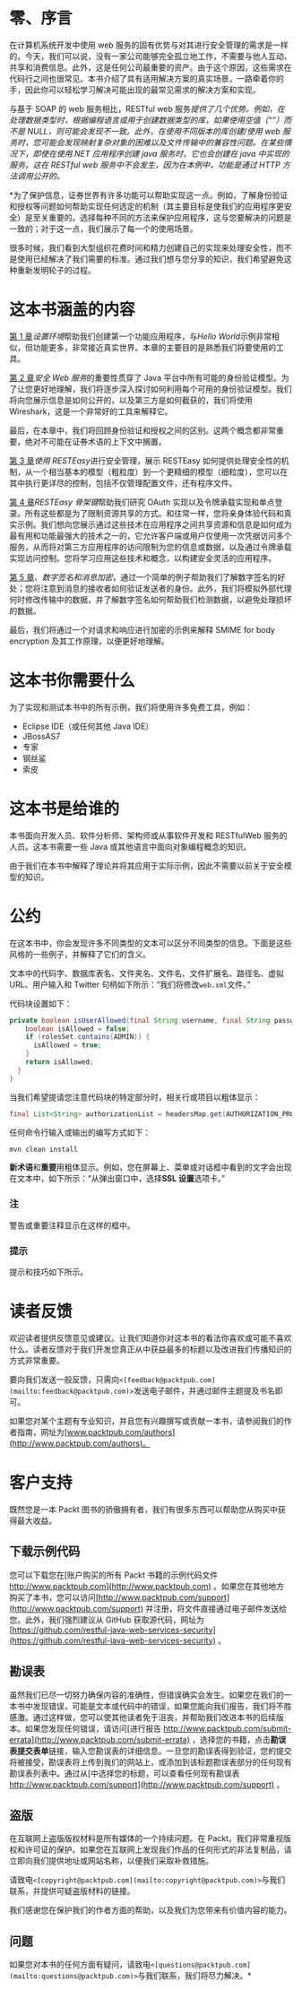 # 零、序言

在计算机系统开发中使用 web 服务的固有优势与对其进行安全管理的需求是一样的。今天，我们可以说，没有一家公司能够完全孤立地工作，不需要与他人互动、共享和消费信息。此外，这是任何公司最重要的资产。由于这个原因，这些需求在代码行之间也很常见。本书介绍了具有适用解决方案的真实场景，一路牵着你的手，因此你可以轻松学习解决可能出现的最常见需求的解决方案和实现。

与基于 SOAP 的 web 服务相比，RESTful web 服务*提供了几个优势。例如，在处理数据类型时，根据编程语言或用于创建数据类型的库，如果使用空值（“”）而不是 NULL，则可能会发现不一致。此外，在使用不同版本的库创建/使用 web 服务时，您可能会发现映射复杂对象的困难以及文件传输中的兼容性问题。在某些情况下，即使在使用.NET 应用程序创建 java 服务时，它也会创建在 java 中实现的服务。这在 RESTful web 服务中不会发生，因为在本例中，功能是通过 HTTP 方法调用公开的。*

 *为了保护信息，证券世界有许多功能可以帮助实现这一点。例如，了解身份验证和授权等问题如何帮助实现任何选定的机制（其主要目标是使我们的应用程序更安全）是至关重要的。选择每种不同的方法来保护应用程序，这与您要解决的问题是一致的；对于这一点，我们展示了每一个的使用场景。

很多时候，我们看到大型组织花费时间和精力创建自己的实现来处理安全性，而不是使用已经解决了我们需要的标准。通过我们想与您分享的知识，我们希望避免这种重新发明轮子的过程。

# 这本书涵盖的内容

[第 1 章](1.html "Chapter 1. Setting Up the Environment")*设置环境*帮助我们创建第一个功能应用程序，与*Hello World*示例非常相似，但功能更多，非常接近真实世界。本章的主要目的是熟悉我们将要使用的工具。

[第 2 章](2.html "Chapter 2. The Importance of Securing Web Services")*安全 Web 服务*的重要性贯穿了 Java 平台中所有可能的身份验证模型。为了让您更好地理解，我们将逐步深入探讨如何利用每个可用的身份验证模型。我们将向您展示信息是如何公开的，以及第三方是如何截获的，我们将使用 Wireshark，这是一个非常好的工具来解释它。

最后，在本章中，我们将回顾身份验证和授权之间的区别。这两个概念都非常重要，绝对不可能在证券术语的上下文中搁置。

[第 3 章](3.html "Chapter 3. Security Management with RESTEasy")*使用 RESTEasy*进行安全管理，展示 RESTEasy 如何提供处理安全性的机制，从一个相当基本的模型（粗粒度）到一个更精细的模型（细粒度），您可以在其中执行更详尽的控制，包括不仅管理配置文件，还有程序文件。

[第 4 章](4.html "Chapter 4. RESTEasy Skeleton Key")*RESTEasy 骨架键*帮助我们研究 OAuth 实现以及令牌承载实现和单点登录。所有这些都是为了限制资源共享的方式。和往常一样，您将亲身体验代码和真实示例。我们想向您展示通过这些技术在应用程序之间共享资源和信息是如何成为最有用和功能最强大的技术之一的，它允许客户端或用户仅使用一次凭据访问多个服务，从而将对第三方应用程序的访问限制为您的信息或数据，以及通过令牌承载实现访问控制。您将学习应用这些技术和概念，以构建安全灵活的应用程序。

[第 5 章](5.html "Chapter 5. Digital Signatures and Encryption of Messages")、*数字签名和消息加密*，通过一个简单的例子帮助我们了解数字签名的好处；您将注意到消息的接收者如何验证发送者的身份。此外，我们将模拟外部代理何时修改传输中的数据，并了解数字签名如何帮助我们检测数据，以避免处理损坏的数据。

最后，我们将通过一个对请求和响应进行加密的示例来解释 SMIME for body encryption 及其工作原理，以便更好地理解。

# 这本书你需要什么

为了实现和测试本书中的所有示例，我们将使用许多免费工具，例如：

*   Eclipse IDE（或任何其他 Java IDE）
*   JBossAS7
*   专家
*   钢丝鲨
*   索皮

# 这本书是给谁的

本书面向开发人员、软件分析师、架构师或从事软件开发和 RESTfulWeb 服务的人员。这本书需要一些 Java 或其他语言中面向对象编程概念的知识。

由于我们在本书中解释了理论并将其应用于实际示例，因此不需要以前关于安全模型的知识。

# 公约

在这本书中，你会发现许多不同类型的文本可以区分不同类型的信息。下面是这些风格的一些例子，并解释了它们的含义。

文本中的代码字、数据库表名、文件夹名、文件名、文件扩展名、路径名、虚拟 URL、用户输入和 Twitter 句柄如下所示：“我们将修改`web.xml`文件。”

代码块设置如下：

```java
private boolean isUserAllowed(final String username, final String password, final Set<String> rolesSet) {
    boolean isAllowed = false;
    if (rolesSet.contains(ADMIN)) {
      isAllowed = true;
    }
    return isAllowed;
  }
}
```

当我们希望提请您注意代码块的特定部分时，相关行或项目以粗体显示：

```java
final List<String> authorizationList = headersMap.get(AUTHORIZATION_PROPERTY);

```

任何命令行输入或输出的编写方式如下：

```java
mvn clean install

```

**新术语**和**重要**用粗体显示。例如，您在屏幕上、菜单或对话框中看到的文字会出现在文本中，如下所示：“从弹出窗口中，选择**SSL 设置**选项卡。”

### 注

警告或重要注释显示在这样的框中。

### 提示

提示和技巧如下所示。

# 读者反馈

欢迎读者提供反馈意见或建议。让我们知道你对这本书的看法你喜欢或可能不喜欢什么。读者反馈对于我们开发您真正从中获益最多的标题以及改进我们传播知识的方式非常重要。

要向我们发送一般反馈，只需向`<[feedback@packtpub.com](mailto:feedback@packtpub.com)>`发送电子邮件，并通过邮件主题提及书名即可。

如果您对某个主题有专业知识，并且您有兴趣撰写或贡献一本书，请参阅我们的作者指南，网址为[www.packtpub.com/authors](http://www.packtpub.com/authors)。

# 客户支持

既然您是一本 Packt 图书的骄傲拥有者，我们有很多东西可以帮助您从购买中获得最大收益。

## 下载示例代码

您可以下载您在[账户购买的所有 Packt 书籍的示例代码文件 http://www.packtpub.com](http://www.packtpub.com) 。如果您在其他地方购买了本书，您可以访问[http://www.packtpub.com/support](http://www.packtpub.com/support) 并注册，将文件直接通过电子邮件发送给您。此外，我们强烈建议从 GitHub 获取源代码，网址为[https://github.com/restful-java-web-services-security](https://github.com/restful-java-web-services-security) 。

## 勘误表

虽然我们已尽一切努力确保内容的准确性，但错误确实会发生。如果您在我们的一本书中发现错误，可能是文本或代码中的错误，如果您能向我们报告，我们将不胜感激。通过这样做，您可以使其他读者免于沮丧，并帮助我们改进本书的后续版本。如果您发现任何错误，请访问[进行报告 http://www.packtpub.com/submit-errata](http://www.packtpub.com/submit-errata) ，选择您的书籍，点击**勘误表****提交****表单**链接，输入您勘误表的详细信息。一旦您的勘误表得到验证，您的提交将被接受，勘误表将上传到我们的网站上，或添加到该标题勘误表部分的任何现有勘误表列表中。通过从[中选择您的标题，可以查看任何现有勘误表 http://www.packtpub.com/support](http://www.packtpub.com/support) 。

## 盗版

在互联网上盗版版权材料是所有媒体的一个持续问题。在 Packt，我们非常重视版权和许可证的保护。如果您在互联网上发现我们作品的任何形式的非法复制品，请立即向我们提供地址或网站名称，以便我们采取补救措施。

请致电`<[copyright@packtpub.com](mailto:copyright@packtpub.com)>`与我们联系，并提供可疑盗版材料的链接。

我们感谢您在保护我们的作者方面的帮助，以及我们为您带来有价值内容的能力。

## 问题

如果您对本书的任何方面有疑问，请致电`<[questions@packtpub.com](mailto:questions@packtpub.com)>`与我们联系，我们将尽力解决。*